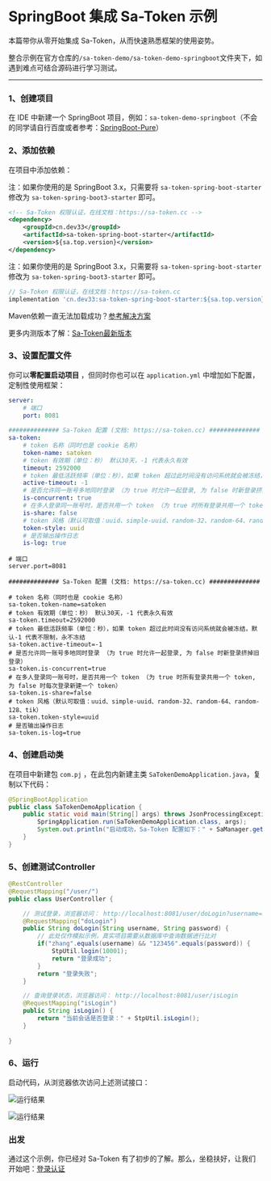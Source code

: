 # SpringBoot 集成 Sa-Token 示例

本篇带你从零开始集成 Sa-Token，从而快速熟悉框架的使用姿势。

整合示例在官方仓库的`/sa-token-demo/sa-token-demo-springboot`文件夹下，如遇到难点可结合源码进行学习测试。

---

### 1、创建项目
在 IDE 中新建一个 SpringBoot 项目，例如：`sa-token-demo-springboot`（不会的同学请自行百度或者参考：[SpringBoot-Pure](https://gitee.com/click33/springboot-pure)）


### 2、添加依赖
在项目中添加依赖：

<!---------------------------- tabs:start ---------------------------->
<!-------- tab:Maven 方式 -------->

注：如果你使用的是 SpringBoot 3.x，只需要将 `sa-token-spring-boot-starter` 修改为 `sa-token-spring-boot3-starter` 即可。

``` xml 
<!-- Sa-Token 权限认证，在线文档：https://sa-token.cc -->
<dependency>
	<groupId>cn.dev33</groupId>
	<artifactId>sa-token-spring-boot-starter</artifactId>
	<version>${sa.top.version}</version>
</dependency>
```

<!-------- tab:Gradle 方式 -------->

注：如果你使用的是 SpringBoot 3.x，只需要将 `sa-token-spring-boot-starter` 修改为 `sa-token-spring-boot3-starter` 即可。

``` gradle
// Sa-Token 权限认证，在线文档：https://sa-token.cc
implementation 'cn.dev33:sa-token-spring-boot-starter:${sa.top.version}'
```
<!---------------------------- tabs:end ---------------------------->


Maven依赖一直无法加载成功？[参考解决方案](https://sa-token.cc/doc.html#/start/maven-pull)

更多内测版本了解：[Sa-Token最新版本](https://gitee.com/dromara/sa-token/blob/dev/sa-token-doc/start/new-version.md)

### 3、设置配置文件
你可以**零配置启动项目** ，但同时你也可以在 `application.yml` 中增加如下配置，定制性使用框架：

<!---------------------------- tabs:start ---------------------------->

<!------------- tab:application.yml 风格  ------------->
``` yaml
server:
	# 端口
    port: 8081
	
############## Sa-Token 配置 (文档: https://sa-token.cc) ##############
sa-token: 
	# token 名称（同时也是 cookie 名称）
	token-name: satoken
    # token 有效期（单位：秒） 默认30天，-1 代表永久有效
	timeout: 2592000
    # token 最低活跃频率（单位：秒），如果 token 超过此时间没有访问系统就会被冻结，默认-1 代表不限制，永不冻结
	active-timeout: -1
    # 是否允许同一账号多地同时登录 （为 true 时允许一起登录, 为 false 时新登录挤掉旧登录）
	is-concurrent: true
    # 在多人登录同一账号时，是否共用一个 token （为 true 时所有登录共用一个 token, 为 false 时每次登录新建一个 token）
	is-share: false
    # token 风格（默认可取值：uuid、simple-uuid、random-32、random-64、random-128、tik）
	token-style: uuid
    # 是否输出操作日志 
	is-log: true
```

<!------------- tab:application.properties 风格  ------------->
``` properties
# 端口
server.port=8081
	
############## Sa-Token 配置 (文档: https://sa-token.cc) ##############

# token 名称（同时也是 cookie 名称）
sa-token.token-name=satoken
# token 有效期（单位：秒） 默认30天，-1 代表永久有效
sa-token.timeout=2592000
# token 最低活跃频率（单位：秒），如果 token 超过此时间没有访问系统就会被冻结，默认-1 代表不限制，永不冻结
sa-token.active-timeout=-1
# 是否允许同一账号多地同时登录 （为 true 时允许一起登录, 为 false 时新登录挤掉旧登录）
sa-token.is-concurrent=true
# 在多人登录同一账号时，是否共用一个 token （为 true 时所有登录共用一个 token, 为 false 时每次登录新建一个 token）
sa-token.is-share=false
# token 风格（默认可取值：uuid、simple-uuid、random-32、random-64、random-128、tik）
sa-token.token-style=uuid
# 是否输出操作日志 
sa-token.is-log=true
```

<!---------------------------- tabs:end ---------------------------->


### 4、创建启动类
在项目中新建包 `com.pj` ，在此包内新建主类 `SaTokenDemoApplication.java`，复制以下代码：

``` java
@SpringBootApplication
public class SaTokenDemoApplication {
	public static void main(String[] args) throws JsonProcessingException {
		SpringApplication.run(SaTokenDemoApplication.class, args);
		System.out.println("启动成功，Sa-Token 配置如下：" + SaManager.getConfig());
	}
}
```

### 5、创建测试Controller
``` java
@RestController
@RequestMapping("/user/")
public class UserController {

	// 测试登录，浏览器访问： http://localhost:8081/user/doLogin?username=zhang&password=123456
	@RequestMapping("doLogin")
	public String doLogin(String username, String password) {
		// 此处仅作模拟示例，真实项目需要从数据库中查询数据进行比对 
		if("zhang".equals(username) && "123456".equals(password)) {
			StpUtil.login(10001);
			return "登录成功";
		}
		return "登录失败";
	}

	// 查询登录状态，浏览器访问： http://localhost:8081/user/isLogin
	@RequestMapping("isLogin")
	public String isLogin() {
		return "当前会话是否登录：" + StpUtil.isLogin();
	}
	
}
```

### 6、运行
启动代码，从浏览器依次访问上述测试接口：

![运行结果](https://oss.dev33.cn/sa-token/doc/test-do-login.png)

![运行结果](https://oss.dev33.cn/sa-token/doc/test-is-login.png)

<!-- 
### 普通Spring环境
普通spring环境与springboot环境大体无异，只不过需要在项目根目录手动创建配置文件`sa-token.properties`来完成配置 
-->


### 出发
通过这个示例，你已经对 Sa-Token 有了初步的了解。那么，坐稳扶好，让我们开始吧：[登录认证](/use/login-auth) 








